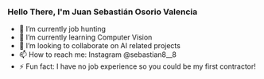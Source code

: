 ### Hello There, I'm Juan Sebastián Osorio Valencia

- 🔭 I’m currently job hunting
- 🌱 I’m currently learning Computer Vision
- 👯 I’m looking to collaborate on AI related projects
- 📫 How to reach me: Instagram @sebastian8__8
- ⚡ Fun fact: I have no job experience so you could be my first contractor!
